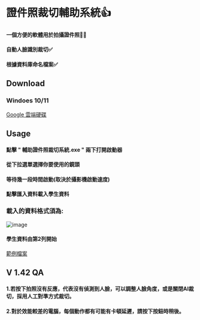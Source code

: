 # 證件照裁切輔助系統👍
#### 一個方便的軟體用於拍攝證件照🙍‍♂️

#### 自動人臉識別裁切✅ 
#### 根據資料庫命名檔案✅

## Download
### Windoes 10/11
<a href="https://drive.google.com/drive/folders/1SrNF2mvflr09VhDJgmYa_jUPFakxd0Tv?usp=drive_link" class="button">Google 雲端硬碟</a>
## Usage
#### 點擊 " 輔助證件照裁切系統.exe " 兩下打開啟動器
#### 從下拉選單選擇你要使用的鏡頭
#### 等待幾一段時間啟動(取決於攝影機啟動速度)
#### 點擊匯入資料載入學生資料
### 載入的資料格式須為:
![image](https://github.com/ivan17lai/HeadshotCam-Pro/assets/34911327/48607214-c37a-49ab-b6df-a03b3ff6532c)
#### 學生資料由第2列開始
<a href="https://github.com/ivan17lai/HeadshotCam-Pro/blob/main/%E5%AD%B8%E7%94%9F%E8%B3%87%E6%96%99%E7%AF%84%E4%BE%8B%E6%AA%94%E6%A1%88.xlsx
" class="button">範例檔案</a>

## V 1.42 QA
#### 1.若按下拍照沒有反應，代表沒有偵測到人臉，可以調整人臉角度，或是關閉AI裁切，採用人工對準方式裁切。
#### 2.對於效能較差的電腦，每個動作都有可能有卡頓延遲，請按下按鈕時稍後。
